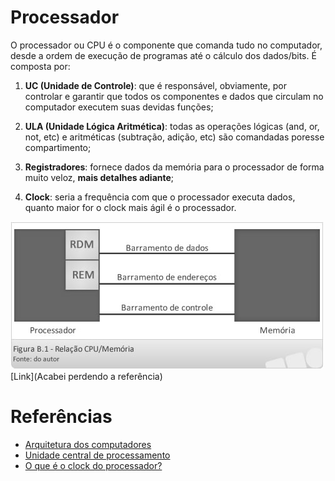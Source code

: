 # Processador

O processador ou CPU é o componente que comanda tudo no computador, desde a ordem de execução de programas até o cálculo dos dados/bits. É composta por:

1. **UC (Unidade de Controle)**: que é responsável, obviamente,  por controlar e garantir que todos os componentes e dados que circulam no computador executem suas devidas funções;

2. **ULA (Unidade Lógica Aritmética)**: todas as operações lógicas (and, or, not, etc) e aritméticas (subtração, adição, etc) são comandadas poresse compartimento;

3. **Registradores**: fornece dados da memória para o processador de forma muito veloz, __mais detalhes adiante__;

4. **Clock**: seria a frequência com que o processador executa dados, quanto maior for o clock mais ágil é o processador.

![Relação entre processador e memória](/Introdução-AssemblyQuickGuide/imagens/relaçãoProcessadoreMemória.jpg)
[Link](Acabei perdendo a referência)

# Referências

- [Arquitetura dos computadores](http://professores.dcc.ufla.br/~monserrat/icc/Capitulo2.html)
- [Unidade central de processamento](https://pt.wikipedia.org/wiki/Unidade_central_de_processamento)
- [O que é o clock do processador?](https://www.bringit.com.br/blog/duvidas-frequentes/o-que-e-o-clock-do-processador/)
